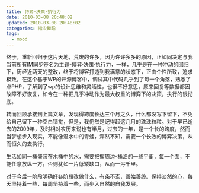 ```yaml
---
title: 博弈·决策·执行力
date: 2010-03-08 20:48:02
updated: 2010-03-08 20:48:02
categories: 指尖舞蹈
tags:
  - mood
---
```


终于，重新回归于这片天地，荒废的许多，因为许许多多的原因，正如同决定与我当前所有IM同步签名为主题-博弈·决策·执行力，一样，几乎是在一种冲动的回归下，历经近两天的整改，终于将博客打造到我满意的状态下，正由个性所致，追求极致，在这个基于WP的开源博客中，调试其中代码几乎到了每一个角落，熟悉了点PHP，了解到了wp的设计思维和灵活性，也很不好意思，原来回复等数据都因故障不好恢复，如今在一种把几乎冲动作为最大权重的博弈下的决策，执行的很彻底。

<!-- more -->

转而回顾承接到上篇文章，发现得跨度长达三个月之久，什么都没写下留下，不免给自己留下一种空白错觉，但是，我仍然是记得起这几月的珠珠粒粒。对于早已逝去的2009年，及时相对农历来说也有半月，过去的一年，是一个长的跨度，然而当梦想步入现实，不能像温水中的青蛙，浑然不知，需要一个长效的博弈决策，从而恒久的去执行。

生活如同一桶盛装在木桶中的水，需要把握周边-桶沿的一些平衡，每一个面，不能任意放纵一方，否则犹如一片低矮缺口，从而一泻千里。

对于今后一阶段明确好各阶段改做什么，有条不紊，善始善终。保持淡然的心，每天坚持着一些，每周坚持着一些，而步入自然的自我发展。